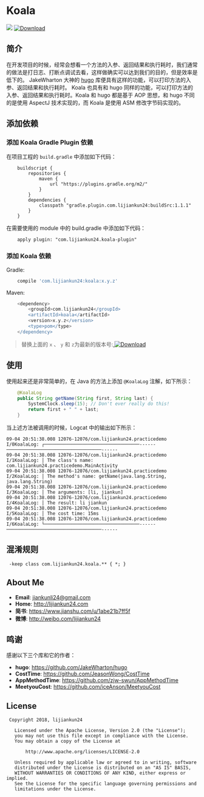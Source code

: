 # Koala

![](https://img.shields.io/badge/language-java-brightgreen.svg)  [ ![Download](https://api.bintray.com/packages/lijiankun/maven/koala/images/download.svg) ](https://bintray.com/lijiankun/maven/koala/_latestVersion)

## 简介

在开发项目的时候，经常会想看一个方法的入参、返回结果和执行耗时，我们通常的做法是打日志、打断点调试去看，这样做确实可以达到我们的目的，但是效率是低下的。
JakeWharton 大神的 [hugo](https://github.com/JakeWharton/hugo) 库便具有这样的功能，可以打印方法的入参、返回结果和执行耗时。
Koala 也具有和 hugo 同样的功能，可以打印方法的入参、返回结果和执行耗时。Koala 和 hugo 都是基于 AOP 思想，和 hugo 不同的是使用 AspectJ 技术实现的，而 Koala 是使用 ASM 修改字节码实现的。

## 添加依赖
### 添加 Koala Gradle Plugin 依赖
在项目工程的 `build.gradle` 中添加如下代码：
```
    buildscript {
        repositories {
            maven {
                url "https://plugins.gradle.org/m2/"
            }
        }
        dependencies {
            classpath "gradle.plugin.com.lijiankun24:buildSrc:1.1.1"
        }
    }
```

在需要使用的 module 中的 build.gradle 中添加如下代码：
```
    apply plugin: "com.lijiankun24.koala-plugin"
```

### 添加 Koala 依赖
Gradle:
``` groovy
    compile 'com.lijiankun24:koala:x.y.z'
```

Maven:
``` groovy
    <dependency>
        <groupId>com.lijiankun24</groupId>
        <artifactId>koala</artifactId>
        <version>x.y.z</version>
        <type>pom</type>
    </dependency>
```
>替换上面的 `x` 、 `y` 和 `z`为最新的版本号:[ ![Download](https://api.bintray.com/packages/lijiankun/maven/koala/images/download.svg) ](https://bintray.com/lijiankun/maven/koala/_latestVersion)

## 使用
使用起来还是非常简单的，在 Java 的方法上添加 `@KoalaLog` 注解，如下所示：
``` Java
    @KoalaLog
    public String getName(String first, String last) {
        SystemClock.sleep(15); // Don't ever really do this!
        return first + " " + last;
    }
```

当上述方法被调用的时候，Logcat 中的输出如下所示：
```
09-04 20:51:38.008 12076-12076/com.lijiankun24.practicedemo I/0KoalaLog: ┌───────────────────────────────────------───────────────────────────────────------
09-04 20:51:38.008 12076-12076/com.lijiankun24.practicedemo I/1KoalaLog: │ The class's name: com.lijiankun24.practicedemo.MainActivity
09-04 20:51:38.008 12076-12076/com.lijiankun24.practicedemo I/2KoalaLog: │ The method's name: getName(java.lang.String, java.lang.String)
09-04 20:51:38.008 12076-12076/com.lijiankun24.practicedemo I/3KoalaLog: │ The arguments: [li, jiankun]
09-04 20:51:38.008 12076-12076/com.lijiankun24.practicedemo I/4KoalaLog: │ The result: li jiankun
09-04 20:51:38.008 12076-12076/com.lijiankun24.practicedemo I/5KoalaLog: │ The cost time: 15ms
09-04 20:51:38.008 12076-12076/com.lijiankun24.practicedemo I/6KoalaLog: └───────────────────────────────────------───────────────────────────────────------
```

## 混淆规则
```
 -keep class com.lijiankun24.koala.** { *; }
```

## About Me
* **Email**: <jiankunli24@gmail.com>
* **Home**: <http://lijiankun24.com>
* **简书**: <https://www.jianshu.com/u/1abe21b7ff5f>
* **微博**: <http://weibo.com/lijiankun24>

## 鸣谢
感谢以下三个库和它的作者：
* **hugo**: <https://github.com/JakeWharton/hugo>
* **CostTime**: <https://github.com/JeasonWong/CostTime>
* **AppMethodTime**: <https://github.com/zjw-swun/AppMethodTime>
* **MeetyouCost**: <https://github.com/iceAnson/MeetyouCost>

## License
```
 Copyright 2018, lijiankun24

   Licensed under the Apache License, Version 2.0 (the "License");
   you may not use this file except in compliance with the License.
   You may obtain a copy of the License at

       http://www.apache.org/licenses/LICENSE-2.0

   Unless required by applicable law or agreed to in writing, software
   distributed under the License is distributed on an "AS IS" BASIS,
   WITHOUT WARRANTIES OR CONDITIONS OF ANY KIND, either express or implied.
   See the License for the specific language governing permissions and
   limitations under the License.
```